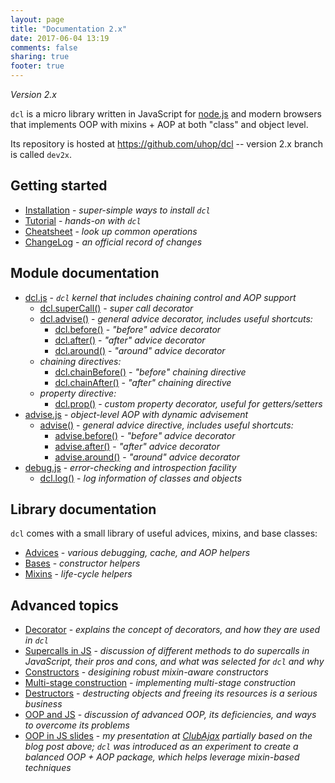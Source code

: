 ```yaml
---
layout: page
title: "Documentation 2.x"
date: 2017-06-04 13:19
comments: false
sharing: true
footer: true
---
```


*Version 2.x*

`dcl` is a micro library written in JavaScript for [node.js](http://nodejs.org) and modern browsers that implements OOP with mixins + AOP at both "class" and object level.

Its repository is hosted at https://github.com/uhop/dcl -- version 2.x branch is called `dev2x`.

## Getting started

* [Installation](./docs/installation) - *super-simple ways to install `dcl`*
* [Tutorial](./docs/tutorial) - *hands-on with `dcl`*
* [Cheatsheet](./docs/cheatsheet) - *look up common operations*
* [ChangeLog](./docs/changelog) - *an official record of changes*

## Module documentation

* [dcl.js](./docs/dcl_js) - *`dcl` kernel that includes chaining control and AOP support*
  * [dcl.superCall()](./docs/dcl_js/supercall) - *super call decorator*
  * [dcl.advise()](./docs/dcl_js/advise) - *general advice decorator, includes useful shortcuts:*
    * [dcl.before()](./docs/dcl_js/before) - *"before" advice decorator*
    * [dcl.after()](./docs/dcl_js/after) - *"after" advice decorator*
    * [dcl.around()](./docs/dcl_js/around) - *"around" advice decorator*
  * *chaining directives:*
    * [dcl.chainBefore()](./docs/dcl_js/chainbefore) - *"before" chaining directive*
    * [dcl.chainAfter()](./docs/dcl_js/chainafter) - *"after" chaining directive*
  * *property directive:*
    * [dcl.prop()](./docs/dcl_js/prop) - *custom property decorator, useful for getters/setters*
* [advise.js](./docs/advise_js) - *object-level AOP with dynamic advisement*
  * [advise()](./docs/advise_js/advise) - *general advice directive, includes useful shortcuts:*
    * [advise.before()](./docs/advise_js/before) - *"before" advice decorator*
    * [advise.after()](./docs/advise_js/after) - *"after" advice decorator*
    * [advise.around()](./docs/advise_js/around) - *"around" advice decorator*
* [debug.js](./docs/debug_js) - *error-checking and introspection facility*
  * [dcl.log()](./docs/debug_js/log) - *log information of classes and objects*

## Library documentation

`dcl` comes with a small library of useful advices, mixins, and base classes:

* [Advices](./docs/advices) - *various debugging, cache, and AOP helpers*
* [Bases](./docs/bases) - *constructor helpers*
* [Mixins](./docs/mixins) - *life-cycle helpers*

## Advanced topics

* [Decorator](./docs/general/decorator) - *explains the concept of decorators, and how they are used in `dcl`*
* [Supercalls in JS](./docs/general/supercalls) - *discussion of different methods to do supercalls in JavaScript,
  their pros and cons, and what was selected for `dcl` and why*
* [Constructors](./docs/general/constructors) - *desigining robust mixin-aware constructors*
* [Multi-stage construction](./docs/general/multi-stage-construction) - *implementing multi-stage construction*
* [Destructors](./docs/general/destructors) - *destructing objects and freeing its resources is a serious business*
* [OOP and JS](http://lazutkin.com/blog/2012/jan/18/oop-and-js/) - *discussion of advanced OOP, its deficiencies,
  and ways to overcome its problems*
* [OOP in JS slides](http://lazutkin.com/blog/2012/jul/17/oop-n-js-slides/) - *my presentation at
  [ClubAjax](http://clubajax.org) partially based on the blog post above; `dcl` was introduced as an experiment
  to create a balanced OOP + AOP package, which helps leverage mixin-based techniques*
